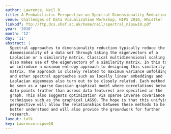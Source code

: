```yaml
---
author: Lawrence, Neil D.
title: A Probabilistic Perspective on Spectral Dimensionality Reduction
venue: Challenges of Data Visualization Workshop, NIPS 2010, Whistler
linkpdf: ftp://ftp.dcs.shef.ac.uk/home/neil/spectral_nipsw10.pdf
year: '2010'
month: '12'
day: '11'
abstract: |
  Spectral approaches to dimensionality reduction typically reduce the
  dimensionality of a data set through taking the eigenvectors of a
  Laplacian or a similarity matrix. Classical multidimensional scaling
  also makes use of the eigenvectors of a similarity matrix. In this talk
  we introduce a maximum entropy approach to designing this similarity
  matrix. The approach is closely related to maximum variance unfolding
  and other spectral approaches such as locally linear embeddings and
  Laplacian eigenmaps also turn out to be closely related. Each method can
  be seen as a sparse Gaussian graphical model where correlations between
  data points (rather than across data features) are specified in the
  graph. This also suggests optimization via sparse inverse covariance
  techniques such as the graphical LASSO. The hope is that this unifying
  perspective will allow the relationships between these methods to be
  better understood and will also provide the groundwork for further
  research.
layout: talk
key: Lawrence:nipsw10
---
```

